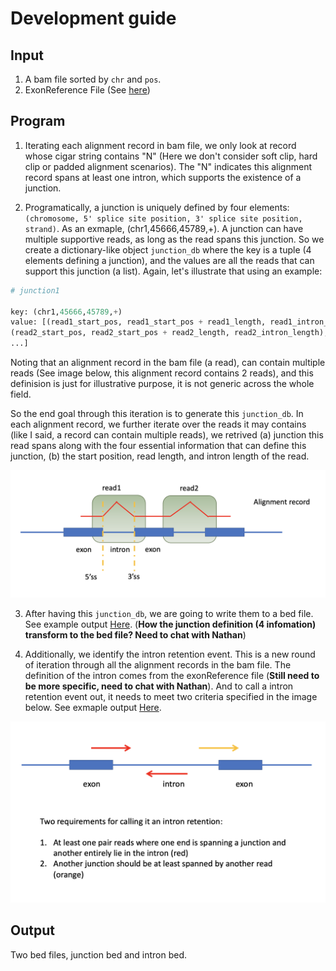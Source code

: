 # Development guide

## Input

1. A bam file sorted by `chr` and `pos`.
2. ExonReference File (See [here](./exonReference.csv))


## Program

1. Iterating each alignment record in bam file, we only look at record whose cigar string contains "N" (Here we don't consider soft clip, hard clip or padded alignment scenarios). The "N" indicates this alignment record spans at least one intron, which supports the existence of a junction.

2. Programatically, a junction is uniquely defined by four elements: `(chromosome, 5' splice site position, 3' splice site position, strand)`. As an exmaple, (chr1,45666,45789,+). A junction can have multiple supportive reads, as long as the read spans this junction. So we create a dictionary-like object `junction_db` where the key is a tuple (4 elements defining a junction), and the values are all the reads that can support this junction (a list). Again, let's illustrate that using an example:

```python
# junction1 

key: (chr1,45666,45789,+)
value: [(read1_start_pos, read1_start_pos + read1_length, read1_intron_length),
(read2_start_pos, read2_start_pos + read2_length, read2_intron_length),
...]

```

Noting that an alignment record in the bam file (a read), can contain multiple reads (See image below, this alignment record contains 2 reads), and this definision is just for illustrative purpose, it is not generic across the whole field.

So the end goal through this iteration is to generate this `junction_db`. In each alignment record, we further iterate over the reads it may contains (like I said, a record can contain multiple reads), we retrived (a) junction this read spans along with the four essential information that can define this junction, (b) the start position, read length, and intron length of the read.

![splice_site](splice_site.png)

3. After having this `junction_db`, we are going to write them to a bed file. See example output [Here](junction_bed.csv). (**How the junction definition (4 infomation) transform to the bed file? Need to chat with Nathan**)


4. Additionally, we identify the intron retention event. This is a new round of iteration through all the alignment records in the bam file. The definition of the intron comes from the exonReference file (**Still need to be more specific, need to chat with Nathan**). And to call a intron retention event out, it needs to meet two criteria specified in the image below. See exmaple output [Here](intorn_bed.csv).

![intron](intron.png)


## Output

Two bed files, junction bed and intron bed.